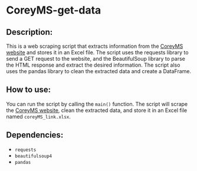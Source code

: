 # CoreyMS-get-data


## Description:

This is a web scraping script that extracts information from the [CoreyMS website](https://coreyms.com) and stores it in an Excel file. The script uses the requests library to send a GET request to the website, and the BeautifulSoup library to parse the HTML response and extract the desired information. The script also uses the pandas library to clean the extracted data and create a DataFrame.

## How to use:

You can run the script by calling the `main()` function. The script will scrape the [CoreyMS website](https://coreyms.com), clean the extracted data, and store it in an Excel file named `coreyMS_link.xlsx`.

## Dependencies:

* `requests`
* `beautifulsoup4`
* `pandas`
